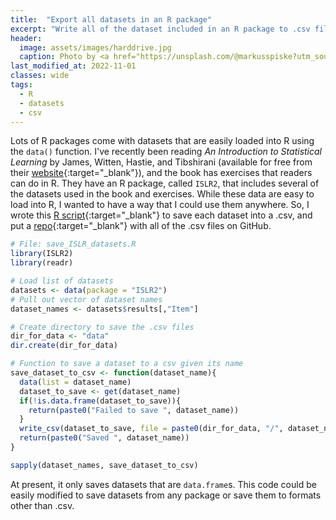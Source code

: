 ```yaml
---
title:  "Export all datasets in an R package"
excerpt: "Write all of the dataset included in an R package to .csv files"
header:
  image: assets/images/harddrive.jpg
  caption: Photo by <a href="https://unsplash.com/@markusspiske?utm_source=unsplash&utm_medium=referral&utm_content=creditCopyText">Markus Spiske</a> on <a href="https://unsplash.com/s/photos/backup?utm_source=unsplash&utm_medium=referral&utm_content=creditCopyText">Unsplash</a>
last_modified_at: 2022-11-01
classes: wide
tags:
  - R
  - datasets
  - csv
---
```


Lots of R packages come with datasets that are easily loaded into R using the `data()` function.
I've recently been reading *An Introduction to Statistical Learning* by James, Witten, Hastie, and Tibshirani (available for free from their [website](https://www.statlearning.com){:target="_blank"}), and the book has exercises that readers can do in R.
They have an R package, called `ISLR2`, that includes several of the datasets used in the book and exercises. 
While these data are easy to load into R, I wanted to have a way that I could use them anywhere.
So, I wrote this [R script](https://github.com/LukeMoraglia/ISLR_datasets/blob/master/save_ISLR_datasets.R){:target="_blank"} to save each dataset into a .csv, and put a [repo](https://github.com/LukeMoraglia/ISLR_datasets){:target="_blank"} with all of the .csv files on GitHub.

```r
# File: save_ISLR_datasets.R
library(ISLR2)
library(readr)

# Load list of datasets
datasets <- data(package = "ISLR2")
# Pull out vector of dataset names
dataset_names <- datasets$results[,"Item"]

# Create directory to save the .csv files
dir_for_data <- "data"
dir.create(dir_for_data)

# Function to save a dataset to a csv given its name
save_dataset_to_csv <- function(dataset_name){
  data(list = dataset_name)
  dataset_to_save <- get(dataset_name)
  if(!is.data.frame(dataset_to_save)){
    return(paste0("Failed to save ", dataset_name))
  }
  write_csv(dataset_to_save, file = paste0(dir_for_data, "/", dataset_name, ".csv"))
  return(paste0("Saved ", dataset_name))
}

sapply(dataset_names, save_dataset_to_csv)
```

At present, it only saves datasets that are `data.frame`s.
This code could be easily modified to save datasets from any package or save them to formats other than .csv.
